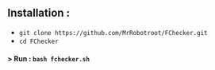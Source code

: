 ## Installation :

* `git clone https://github.com/MrRobotroot/FChecker.git`
* `cd FChecker`
#### > Run : `bash fchecker.sh`
